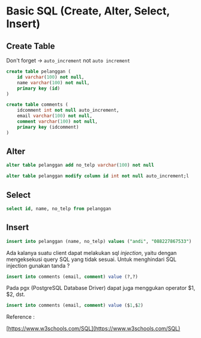 # Basic SQL (Create, Alter, Select, Insert)

## Create Table

Don't forget -> `auto_increment` not `auto increment`

```sql
create table pelanggan (
	id varchar(100) not null,
	name varchar(100) not null,
	primary key (id)
)
```

```sql
create table comments (
	idcomment int not null auto_increment,
	email varchar(100) not null,
	comment varchar(100) not null,
	primary key (idcomment)
)
```

## Alter

```sql
alter table pelanggan add no_telp varchar(100) not null
```

```sql
alter table pelanggan modify column id int not null auto_increment;l
```

## Select

```sql
select id, name, no_telp from pelanggan
```

## Insert

```sql
insert into pelanggan (name, no_telp) values ("andi", "088227867533")
```

Ada kalanya suatu client dapat melakukan sql _injection_, yaitu dengan mengeksekusi query SQL yang tidak sesuai. Untuk menghindari SQL injection gunakan tanda ?

```sql
insert into comments (email, comment) value (?,?)
```

Pada pgx (PostgreSQL Database Driver) dapat juga menggukan operator $1, $2, dst.

```sql
insert into comments (email, comment) value ($1,$2)
```

Reference :

[https://www.w3schools.com/SQL](https://www.w3schools.com/SQL)
